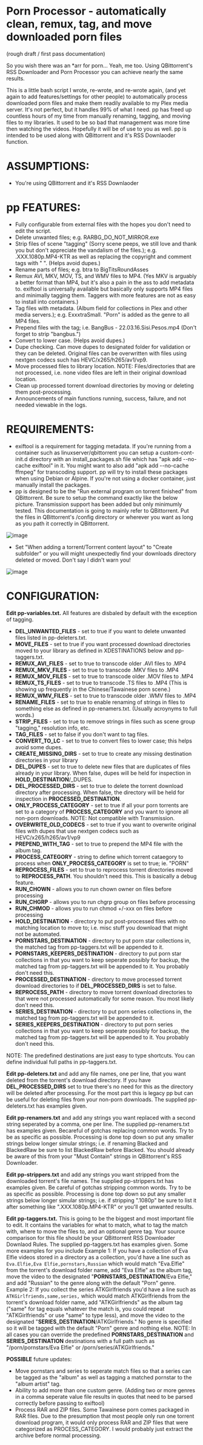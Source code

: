 # Porn Processor - automatically clean, remux, tag, and move downloaded porn files
(rough draft / first pass documentation)

So you wish there was an *arr for porn... Yeah, me too. Using QBittorrent's RSS Downloader and Porn Processor you can achieve nearly the same results.

This is a little bash script I wrote, re-wrote, and re-wrote again, (and yet again to add features/settings for other people) to automatically process downloaded porn files and make them readily available to my Plex media server. It's not perfect, but it handles 99% of what I need. pp has freed up countless hours of my time from manually renaming, tagging, and moving files to my libraries. It used to be so bad that management was more time then watching the videos. Hopefully it will be of use to you as well. pp is intended to be used along with QBittorrent and it's RSS Downlaoder function.

# ASSUMPTIONS:
* You're using QBittorrent and it's RSS Downlaoder

# pp FEATURES:
* Fully configurable from external files with the hopes you don't need to edit the script.
* Delete unwanted files; e.g. RARBG\_DO\_NOT\_MIRROR.exe
* Strip files of scene "tagging" (Sorry scene peeps, we still love and thank you but don't appreciate the vandalism of the files.); e.g. .XXX.1080p.MP4-KTR as well as replacing the copyright and comment tags with " ". (Helps avoid dupes.)
* Rename parts of files; e.g. btra to BigTitsRoundAsses
* Remux AVI, MKV, MOV, TS, and WMV files to MP4. (Yes MKV is arguably a better format than MP4, but it's also a pain in the ass to add metadata to. exiftool is universally available but basically only supports MP4 files and minimally tagging them. Taggers with more features are not as easy to install into containers.)
* Tag files with metadata. (Album field for collections in Plex and other media servers.); e.g. ExxxtraSmall. "Porn" is added as the genre to all MP4 files.
* Prepend files with the tag; i.e. BangBus - 22.03.16.Sisi.Pesos.mp4 (Don't forget to strip "bangbus.")
* Convert to lower case. (Helps avoid dupes.)
* Dupe checking. Can move dupes to designated folder for validation or they can be deleted. Original files can be overwritten with files using nextgen codecs such has HEVC/x265/h265/av1/vp9.
* Move processed files to library location. NOTE: Files/directories that are not processed, i.e. none video files are left in their original download location.
* Clean up processed torrent download directories by moving or deleting them post-processing.
* Announcements of main functions running, success, failure, and not needed viewable in the logs.

# REQUIREMENTS:
* exiftool is a requirement for tagging metadata. If you're running from a container such as 	linuxserver/qbittorrent you can setup a custom-cont-init.d directory with an install_packages.sh file which has "apk add --no-cache exiftool" in it. You might want to also add "apk add --no-cache ffmpeg" for transcoding support. pp will try to install these packages when using Debian or Alpine. If you're not using a docker container, just manually install the packages.
* pp is designed to be the "Run external program on torrent finished" from QBittorrent. Be sure to setup the command exactly like the below picture. Transmission support has been added but only minimumly tested. This documentation is going to mainly refer to QBittorrent. Put the files in QBittorrent's /config directory or wherever you want as long as you path it correctly in QBittorrent.

![image](https://user-images.githubusercontent.com/127630165/224512328-1ac010a5-2828-4d90-b4ff-cf3f2e96f9f0.png)

* Set "When adding a torrent/Torrrent content layout" to "Create subfolder" or you will might unexpectedly find your downloads directory deleted or moved. Don't say I didn't warn you!

![image](https://user-images.githubusercontent.com/127630165/224514087-64e746d2-982d-4eb8-964d-2d922f94cdb2.png)

# CONFIGURATION:

**Edit pp-variables.txt.** All features are disbaled by default with the exception of tagging.

* **DEL\_UNWANTED\_FILES** - set to true if you want to delete unwanted files listed in pp-deleters.txt.
* **MOVE\_FILES** - set to true if you want processed download directories moved to your library as defined in XDESTINATIONS below and pp-taggers.txt.
* **REMUX\_AVI\_FILES** - set to true to transcode older .AVI files to .MP4
* **REMUX\_MKV\_FILES** - set to true to transcode .MKV files to .MP4
* **REMUX\_MOV\_FILES** - set to true to transcode older .MOV files to .MP4
* **REMUX\_TS\_FILES** - set to true to transcode .TS files to .MP4 (This is showing up frequently in the Chinese/Tawainese porn scene.)
* **REMUX\_WMV\_FILES** - set to true to transcode older .WMV files to .MP4
* **RENAME\_FILES** - set to true to enable renaming of strings in files to something else as defined in pp-renamers.txt. (Usually acroynyms to full words.)
* **STRIP\_FILES** - set to true to remove strings in files such as scene group "tagging," resolution info, etc.
* **TAG\_FILES** - set to false if you don't want to tag files.
* **CONVERT\_TO\_LC** - set to true to convert files to lower case; this helps avoid some dupes.
* **CREATE\_MISSING\_DIRS** - set to true to create any missing destination directories in your library
* **DEL\_DUPES** - set to true to delete new files that are duplicates of files already in your library. When false, dupes will be held for inspection in **HOLD\_DESTINATION**/\_DUPES. 
* **DEL\_PROCESSED\_DIRS** - set to true to delete the torrent download directory after processing. When false, the directory will be held for inspection in **PROCESSED\_DESTINATION**.
* **ONLY\_PROCESS\_CATEGORY** - set to true if all your porn torrents are set to a category of **PROCESS\_CATEGORY** and you want to ignore all non-porn downloads. NOTE: Not compatible with Transmission.
* **OVERWRITE\_OLD\_CODECS** - set to true if you want to overwrite original files with dupes that use nextgen codecs such as HEVC/x265/h265/av1/vp9
* **PREPEND\_WITH\_TAG** - set to true to prepend the MP4 file with the album tag.
* **PROCESS\_CATEGORY** - string to define which torrent cataegory to process when **ONLY\_PROCESS\_CATEGORY** is set to true; ie. "PORN"
* **REPROCESS\_FILES** - set to true to reprocess torrent directories moved to **REPROCESS\_PATH**. You shouldn't need this. This is basically a debug feature.
* **RUN\_CHOWN** - allows you to run chown owner on files before processing
* **RUN\_CHGRP** - allows you to run chgrp group on files before processing
* **RUN\_CHMOD** - allows you to run chmod +/-xxx on files before processing
* **HOLD\_DESTINATION** - directory to put post-processed files with no matching location to move to; i.e. misc stuff you download that might not be automated.
* **PORNSTARS\_DESTINATION** - directory to put porn star collections in, the matched tag from pp-taggers.txt will be appended to it.
* **PORNSTARS\_KEEPERS\_DESTINATION** - directory to put porn star collections in that you want to keep seperate possibly for backup, the matched tag from pp-taggers.txt will be appended to it. You probably don't need this.
* **PROCESSED\_DESTINATION** - directory to move processed torrent download directories to if **DEL\_PROCESSED\_DIRS** is set to false.
* **REPROCESS\_PATH** - directory to move torrent download directories to that were not processed automatically for some reason. You most likely don't need this.
* **SERIES\_DESTINATION** - directory to put porn series collections in, the matched tag from pp-taggers.txt will be appended to it.
* **SERIES\_KEEPERS\_DESTINATION** - directory to put porn series collections in that you want to keep seperate possibly for backup, the matched tag from pp-taggers.txt will be appended to it. You probably don't need this.

NOTE: The predefined destinations are just easy to type shortcuts. You can define individual full paths in pp-taggers.txt.

**Edit pp-deleters.txt** and add any file names, one per line, that you want deleted from the torrent's download directory. If you have **DEL\_PROCESSED\_DIRS** set to true there's no need for this as the directory will be deleted after processing. For the most part this is legacy pp but can be useful for deleting files from your non-porn downloads. The supplied pp-deleters.txt has examples given.

**Edit pp-renamers.txt** and add any strings you want replaced with a second string seperated by a comma, one per line. The supplied pp-renamers.txt has examples given. Becareful of gotchas replacing common words. Try to be as specific as possible. Processing is done top down so put any smaller strings below longer simular strings; i.e. if renaming Blacked and BlackedRaw be sure to list BlackedRaw before Blacked. You should already be aware of this from your "Must Contain" strings in QBittorrent's RSS Downloader.

**Edit pp-strippers.txt** and add any strings you want stripped from the downloaded torrent's file names. The supplied pp-strippers.txt has examples given. Be careful of gotchas stripping common words. Try to be as specific as possible. Processing is done top down so put any smaller strings below longer simular strings; i.e. if stripping ".1080p" be sure to list it after something like ".XXX.1080p.MP4-KTR" or you'll get unwanted results.

**Edit pp-taggers.txt.** This is going to be the biggest and most important file to edit. It contains the variables for what to match, what to tag the match with, where to move the files to, and an optional genre tag. Your source comparison for this file should be your QBittorrent RSS Downloader Downlaod Rules. The supplied pp-taggers.txt has examples given. Some more examples for you include Example 1: If you have a collection of Eva Elfie videos stored in a directory as a collection, you'd have a line such as `Eva.Elfie,Eva Elfie,pornstars,Russian` which would match "Eva.Elfie" from the torrent's download folder name, add "Eva Elfie" as the album tag, move the video to the designated "**PORNSTARS\_DESTINATION**/Eva Elfie," and add "Russian" to the genre along with the default "Porn" genre. Example 2: If you collect the series ATKGirlfriends you'd have a line such as `ATKGirlfriends,same,series,` which would match ATKGirlfriends from the torrent's download folder name, add "ATKGirlfriends" as the album tag ("same" for tag equals whatever the match is, you could repeat "ATKGirlfriends" or use "same" to type less), and move the video to the designated "**SERIES\_DESTINATION**/ATKGirlfriends." No genre is specified so it will be tagged with the default "Porn" genre and nothing else. NOTE: In all cases you can override the predefined **PORNSTARS\_DESTINATION** and **SERIES\_DESTINATION** destinations with a full path such as "/porn/pornstars/Eva Elfie" or /porn/series/ATKGirlfriends."


**POSSIBLE** future updates:

* Move pornstars and series to seperate match files so that a series can be tagged as the "album" as well as tagging a matched pornstar to the "album artist" tag.
* Ability to add more than one custom genre. (Adding two or more genres in a comma seperate value file results in quotes that need to be parsed correctly before passing to exiftool)
* Process RAR and ZIP files. Some Tawainese porn comes packaged in RAR files. Due to the presumption that most people only run one torrent download program, it would only process RAR and ZIP files that were categorized as PROCESS_CATEGORY. I would probably just extract the archive before normal processing.
